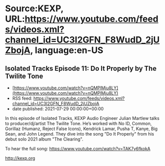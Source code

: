 # Source:KEXP, URL:https://www.youtube.com/feeds/videos.xml?channel_id=UC3I2GFN_F8WudD_2jUZbojA, language:en-US

## Isolated Tracks Episode 11: Do It Properly by The Twilite Tone
 - [https://www.youtube.com/watch?v=nQMPlMju8LY](https://www.youtube.com/watch?v=nQMPlMju8LY)
 - RSS feed: https://www.youtube.com/feeds/videos.xml?channel_id=UC3I2GFN_F8WudD_2jUZbojA
 - date published: 2021-07-29 00:00:00+00:00

In this episode of Isolated Tracks, KEXP Audio Engineer Julian Martlew talks to producer/dj/artist The Twilite Tone. He’s worked with No ID, Common, Gorillaz (Humanz, Reject False Icons), Kendrick Lamar, Pusha T, Kanye, Big Sean, and John Legend. They dive into the song "Do It Properly" from his debut solo 2021 album "The Clearing". 

To hear the full song: https://www.youtube.com/watch?v=TAK7y6fkokA

http://kexp.org


